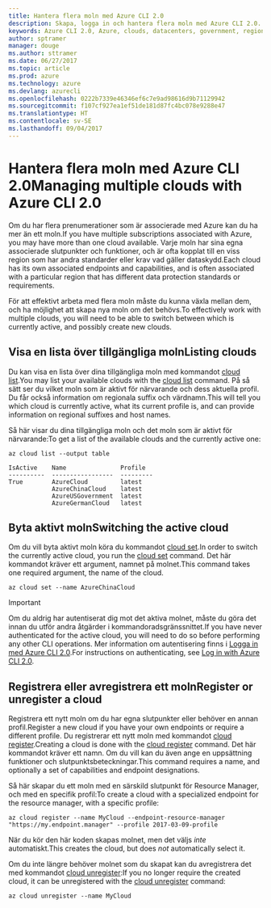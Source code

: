 ```yaml
---
title: Hantera flera moln med Azure CLI 2.0
description: Skapa, logga in och hantera flera moln med Azure CLI 2.0.
keywords: Azure CLI 2.0, Azure, clouds, datacenters, government, region, china, germany
author: sptramer
manager: douge
ms.author: sttramer
ms.date: 06/27/2017
ms.topic: article
ms.prod: azure
ms.technology: azure
ms.devlang: azurecli
ms.openlocfilehash: 0222b7339e46346ef6c7e9ad98616d9b71129942
ms.sourcegitcommit: f107cf927ea1ef51de181d87fc4bc078e9288e47
ms.translationtype: HT
ms.contentlocale: sv-SE
ms.lasthandoff: 09/04/2017
---
```

# <a name="managing-multiple-clouds-with-azure-cli-20"></a><span data-ttu-id="ec9fb-104">Hantera flera moln med Azure CLI 2.0</span><span class="sxs-lookup"><span data-stu-id="ec9fb-104">Managing multiple clouds with Azure CLI 2.0</span></span>

<span data-ttu-id="ec9fb-105">Om du har flera prenumerationer som är associerade med Azure kan du ha mer än ett moln.</span><span class="sxs-lookup"><span data-stu-id="ec9fb-105">If you have multiple subscriptions associated with Azure, you may have more than one cloud available.</span></span> <span data-ttu-id="ec9fb-106">Varje moln har sina egna associerade slutpunkter och funktioner, och är ofta kopplat till en viss region som har andra standarder eller krav vad gäller dataskydd.</span><span class="sxs-lookup"><span data-stu-id="ec9fb-106">Each cloud has its own associated endpoints and capabilities, and is often associated with a particular region that has different data protection standards or requirements.</span></span>

<span data-ttu-id="ec9fb-107">För att effektivt arbeta med flera moln måste du kunna växla mellan dem, och ha möjlighet att skapa nya moln om det behövs.</span><span class="sxs-lookup"><span data-stu-id="ec9fb-107">To effectively work with multiple clouds, you will need to be able to switch between which is currently active, and possibly create new clouds.</span></span>

## <a name="listing-clouds"></a><span data-ttu-id="ec9fb-108">Visa en lista över tillgängliga moln</span><span class="sxs-lookup"><span data-stu-id="ec9fb-108">Listing clouds</span></span>

<span data-ttu-id="ec9fb-109">Du kan visa en lista över dina tillgängliga moln med kommandot [cloud list](/cli/azure/cloud#list).</span><span class="sxs-lookup"><span data-stu-id="ec9fb-109">You may list your available clouds with the [cloud list](/cli/azure/cloud#list) command.</span></span> <span data-ttu-id="ec9fb-110">På så sätt ser du vilket moln som är aktivt för närvarande och dess aktuella profil. Du får också information om regionala suffix och värdnamn.</span><span class="sxs-lookup"><span data-stu-id="ec9fb-110">This will tell you which cloud is currently active, what its current profile is, and can provide information on regional suffixes and host names.</span></span>

<span data-ttu-id="ec9fb-111">Så här visar du dina tillgängliga moln och det moln som är aktivt för närvarande:</span><span class="sxs-lookup"><span data-stu-id="ec9fb-111">To get a list of the available clouds and the currently active one:</span></span>

```azurecli
az cloud list --output table
```

```output
IsActive    Name               Profile
----------  -----------------  ---------
True        AzureCloud         latest
            AzureChinaCloud    latest
            AzureUSGovernment  latest
            AzureGermanCloud   latest
```

## <a name="switching-the-active-cloud"></a><span data-ttu-id="ec9fb-112">Byta aktivt moln</span><span class="sxs-lookup"><span data-stu-id="ec9fb-112">Switching the active cloud</span></span>

<span data-ttu-id="ec9fb-113">Om du vill byta aktivt moln köra du kommandot [cloud set](/cli/azure/cloud#set).</span><span class="sxs-lookup"><span data-stu-id="ec9fb-113">In order to switch the currently active cloud, you run the [cloud set](/cli/azure/cloud#set) command.</span></span> <span data-ttu-id="ec9fb-114">Det här kommandot kräver ett argument, namnet på molnet.</span><span class="sxs-lookup"><span data-stu-id="ec9fb-114">This command takes one required argument, the name of the cloud.</span></span>

```azurecli
az cloud set --name AzureChinaCloud
```

> [!IMPORTANT]
> <span data-ttu-id="ec9fb-115">Om du aldrig har autentiserat dig mot det aktiva molnet, måste du göra det innan du utför andra åtgärder i kommandoradsgränssnittet.</span><span class="sxs-lookup"><span data-stu-id="ec9fb-115">If you have never authenticated for the active cloud, you will need to do so before performing any other CLI operations.</span></span> <span data-ttu-id="ec9fb-116">Mer information om autentisering finns i [Logga in med Azure CLI 2.0](/cli/azure/authenticate-azure-cli).</span><span class="sxs-lookup"><span data-stu-id="ec9fb-116">For instructions on authenticating, see [Log in with Azure CLI 2.0](/cli/azure/authenticate-azure-cli).</span></span>

## <a name="register-or-unregister-a-cloud"></a><span data-ttu-id="ec9fb-117">Registrera eller avregistrera ett moln</span><span class="sxs-lookup"><span data-stu-id="ec9fb-117">Register or unregister a cloud</span></span>

<span data-ttu-id="ec9fb-118">Registrera ett nytt moln om du har egna slutpunkter eller behöver en annan profil.</span><span class="sxs-lookup"><span data-stu-id="ec9fb-118">Register a new cloud if you have your own endpoints or require a different profile.</span></span> <span data-ttu-id="ec9fb-119">Du registrerar ett nytt moln med kommandot [cloud register](/cli/azure/cloud#register).</span><span class="sxs-lookup"><span data-stu-id="ec9fb-119">Creating a cloud is done with the [cloud register](/cli/azure/cloud#register) command.</span></span> <span data-ttu-id="ec9fb-120">Det här kommandot kräver ett namn. Om du vill kan du även ange en uppsättning funktioner och slutpunktsbeteckningar.</span><span class="sxs-lookup"><span data-stu-id="ec9fb-120">This command requires a name, and optionally a set of capabilities and endpoint designations.</span></span>

<span data-ttu-id="ec9fb-121">Så här skapar du ett moln med en särskild slutpunkt för Resource Manager, och med en specifik profil:</span><span class="sxs-lookup"><span data-stu-id="ec9fb-121">To create a cloud with a specialized endpoint for the resource manager, with a specific profile:</span></span>

```azurecli
az cloud register --name MyCloud --endpoint-resource-manager "https://my.endpoint.manager" --profile 2017-03-09-profile
```

<span data-ttu-id="ec9fb-122">När du kör den här koden skapas molnet, men det väljs _inte_ automatiskt.</span><span class="sxs-lookup"><span data-stu-id="ec9fb-122">This creates the cloud, but does _not_ automatically select it.</span></span>

<span data-ttu-id="ec9fb-123">Om du inte längre behöver molnet som du skapat kan du avregistrera det med kommandot [cloud unregister](/cli/azure/cloud#unregister):</span><span class="sxs-lookup"><span data-stu-id="ec9fb-123">If you no longer require the created cloud, it can be unregistered with the [cloud unregister](/cli/azure/cloud#unregister) command:</span></span>

```azurecli
az cloud unregister --name MyCloud
```

